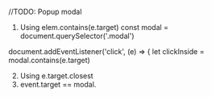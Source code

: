 //TODO: Popup modal

1. Using elem.contains(e.target)
const modal = document.querySelector('.modal')

document.addEventListener('click', (e) => {
  let clickInside = modal.contains(e.target)

2. Using e.target.closest
3. event.target == modal.